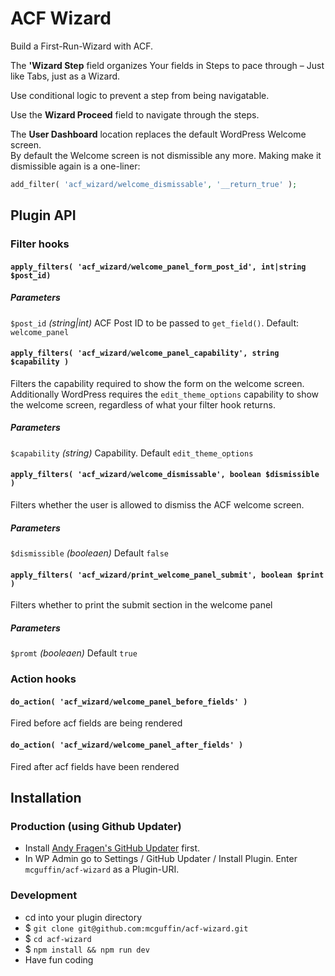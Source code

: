 ACF Wizard
==========

Build a First-Run-Wizard with ACF.

The **'Wizard Step** field organizes Your fields in Steps to pace through – Just like Tabs, just as a Wizard. 

Use conditional logic to prevent a step from being navigatable.

Use the **Wizard Proceed** field to navigate through the steps.

The **User Dashboard** location replaces the default WordPress Welcome screen.  
By default the Welcome screen is not dismissible any more. Making make it dismissible again is a one-liner:

```php
add_filter( 'acf_wizard/welcome_dismissable', '__return_true' );
```

Plugin API
----------

### Filter hooks

#### `apply_filters( 'acf_wizard/welcome_panel_form_post_id', int|string $post_id)`

##### Parameters
`$post_id` *(string|int)* ACF Post ID to be passed to `get_field()`. Default: `welcome_panel`

#### `apply_filters( 'acf_wizard/welcome_panel_capability', string $capability )`

Filters the capability required to show the form on the welcome screen.
Additionally WordPress requires the `edit_theme_options` capability
to show the welcome screen, regardless of what your filter hook returns.

##### Parameters
`$capability` *(string)* Capability. Default `edit_theme_options`

#### `apply_filters( 'acf_wizard/welcome_dismissable', boolean $dismissible )`

Filters whether the user is allowed to dismiss the ACF welcome screen.

##### Parameters
`$dismissible` *(booleaen)* Default `false`

#### `apply_filters( 'acf_wizard/print_welcome_panel_submit', boolean $print )`

Filters whether to print the submit section in the welcome panel

##### Parameters
`$promt` *(booleaen)* Default `true`

### Action hooks

#### `do_action( 'acf_wizard/welcome_panel_before_fields' )`

Fired before acf fields are being rendered

#### `do_action( 'acf_wizard/welcome_panel_after_fields' )`

Fired after acf fields have been rendered

Installation
------------

### Production (using Github Updater)
 - Install [Andy Fragen's GitHub Updater](https://github.com/afragen/github-updater) first.
 - In WP Admin go to Settings / GitHub Updater / Install Plugin. Enter `mcguffin/acf-wizard` as a Plugin-URI.

### Development
 - cd into your plugin directory
 - $ `git clone git@github.com:mcguffin/acf-wizard.git`
 - $ `cd acf-wizard`
 - $ `npm install && npm run dev`
 - Have fun coding
